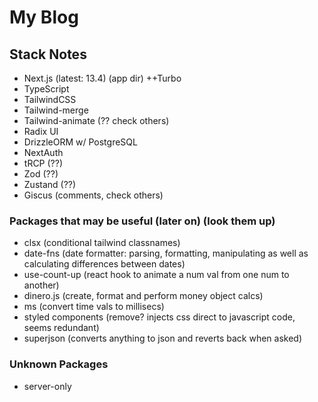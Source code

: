 # My Blog

## Stack Notes

- Next.js (latest: 13.4) (app dir) ++Turbo
- TypeScript
- TailwindCSS
- Tailwind-merge
- Tailwind-animate (?? check others)
- Radix UI
- DrizzleORM w/ PostgreSQL
- NextAuth
- tRCP (??)
- Zod (??)
- Zustand (??)
- Giscus (comments, check others)

### Packages that may be useful (later on) (look them up)

- clsx (conditional tailwind classnames)
- date-fns (date formatter: parsing, formatting, manipulating as well as calculating differences between dates)
- use-count-up (react hook to animate a num val from one num to another)
- dinero.js (create, format and perform money object calcs)
- ms (convert time vals to millisecs)
- styled components (remove? injects css direct to javascript code, seems redundant)
- superjson (converts anything to json and reverts back when asked)

### Unknown Packages

- server-only
